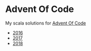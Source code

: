# Advent Of Code

My scala solutions for [Advent Of Code](http://adventofcode.com)
- [2016](http://adventofcode.com/2016)
- [2017](http://adventofcode.com/2017)
- [2018](http://adventofcode.com/2018)
